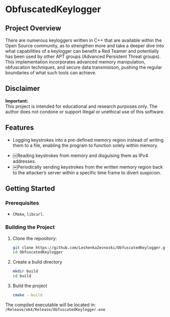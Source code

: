 # ObfuscatedKeylogger

## Project Overview
There are numerous keyloggers written in C++ that are available within the Open Source community, as to strengthen more and take a deeper dive into what capabilities of a keylogger can benefit a Red Teamer and potentially has been used by other APT groups (Advanced Persistent Threat groups). This implementation incorporates advanced memory manipulation, obfuscation techniques, and secure data transmisison, pushing the regular boundaries of what such tools can achieve.
## Disclaimer
**Important:**  
This project is intended for educational and research purposes only. The author does not condone or support illegal or unethical use of this software.

## Features
- Logging keystrokes into a pre-defined memory region instead of writing them to a file, enabling the program to function solely within memory.
* ￼Reading keystrokes from memory and disguising them as IPv4 addresses.
* ￼Periodically sending keystrokes from the written memory region back to the attacker’s server within a specific time frame to divert suspicion. 

## Getting Started
### Prerequisites
- `CMake`, `libcurl`.

### Building the Project
1. Clone the repository:
   ```bash
   git clone https://github.com/LeshenkaZevnoski/ObfuscatedKeylogger.git
   cd ObfuscatedKeylogger
2. Create a build directory
   ```bash
   mkdir build
   cd build
   ```
3. Build the project
   ```bash
   cmake --build
   ```
The compiled executable will be located in:
`/Release/x64/Release/ObfuscatedKeylogger.exe`
